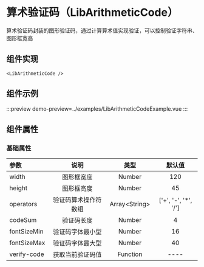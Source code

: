 # 算术验证码（LibArithmeticCode）
算术验证码封装的图形验证码，通过计算算术值实现验证，可以控制验证字符串、图形框宽高

## 组件实现

```vue
<LibArithmeticCode />
```
## 组件示例
:::preview
demo-preview=../examples/LibArithmeticCodeExample.vue
:::

## 组件属性
### 基础属性
| 参数 | 说明 | 类型 | 默认值 | 
| :--- | :-----------: | :---: | :---: |
| width | 图形框宽度 | Number | 120 |
| height | 图形框高度 | Number | 45 |
| operators | 验证码算术操作符数组 | Array&lt;String&gt; | ['+', '-', '*', '/'] |
| codeSum | 验证码长度 | Number | 4 |
| fontSizeMin | 验证码字体最小型 | Number | 16 |
| fontSizeMax | 验证码字体最大型 | Number | 40 |
| verify-code | 获取当前验证码值 | Function | ---- |
